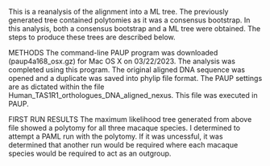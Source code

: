 This is a reanalysis of the alignment into a ML tree. The previously generated tree contained polytomies as it was a consensus bootstrap. In this analysis, both a consensus bootstrap and a ML tree were obtained. The steps to produce these trees are described below. 

METHODS
The command-line PAUP program was downloaded (paup4a168_osx.gz) for Mac OS X on 03/22/2023. The analysis was completed using this program. The original aligned DNA sequence was opened and a duplicate was saved into phylip file format. The PAUP settings are as dictated within the file Human_TAS1R1_orthologues_DNA_aligned_nexus. This file was executed in PAUP. 

FIRST RUN RESULTS
The maximum likelihood tree generated from above file showed a polytomy for all three macaque species. I determined to attempt a PAML run with the polytomy. If it was uncessful, it was determined that another run would be required where each macaque species would be required to act as an outgroup. 
